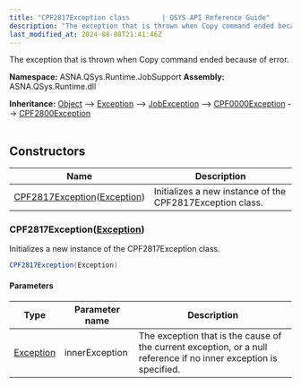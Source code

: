 ```yaml
---
title: "CPF2817Exception class        | QSYS API Reference Guide"
description: "The exception that is thrown when Copy command ended because of error. "
last_modified_at: 2024-08-08T21:41:46Z
---
```


The exception that is thrown when Copy command ended because of error.

**Namespace:** ASNA.QSys.Runtime.JobSupport
**Assembly:** ASNA.QSys.Runtime.dll

**Inheritance:** [Object](https://docs.microsoft.com/en-us/dotnet/api/system.object) --> [Exception](https://docs.microsoft.com/en-us/dotnet/api/system.exception) --> [JobException](/reference/runtime/qsys-runtime-job-support/job-exception.html) --> [CPF0000Exception](/reference/runtime/qsys-runtime-job-support/cpf-exceptions/cpf0000-exception.html) --> [CPF2800Exception](/reference/runtime/qsys-runtime-job-support/cpf-exceptions/cpf2800-exception.html)
<br>
<br>

## Constructors

| Name | Description |
| --- | --- |
| [CPF2817Exception](#cpf2817exceptionexception)([Exception](https://docs.microsoft.com/en-us/dotnet/api/system.exception)) | Initializes a new instance of the CPF2817Exception class.

### CPF2817Exception([Exception](https://docs.microsoft.com/en-us/dotnet/api/system.exception))

Initializes a new instance of the CPF2817Exception class.

```cs
CPF2817Exception(Exception)
```

#### Parameters

| Type | Parameter name | Description
| --- | --- | ---
| [Exception](https://docs.microsoft.com/en-us/dotnet/api/system.exception) | innerException | The exception that is the cause of the current exception, or a null reference if no inner exception is specified.
